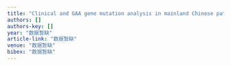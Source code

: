 ```yaml
---
title: "Clinical and GAA gene mutation analysis in mainland Chinese patients with late-onset Pompe disease: identifying c. 2238G> C as the most common mutation"
authors: []
authors-key: []
year: "数据暂缺"
article-link: "数据暂缺"
venue: "数据暂缺"
bibex: "数据暂缺"
---
```

